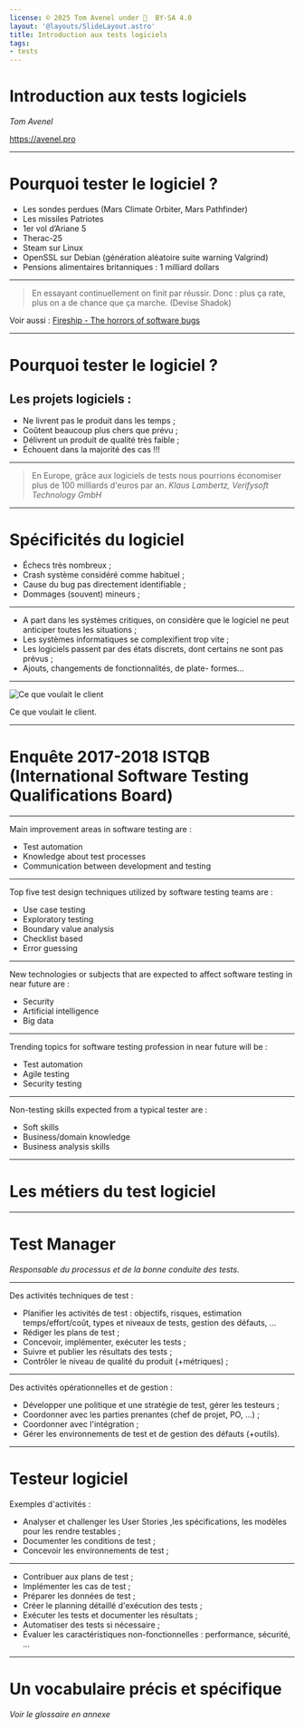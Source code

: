 ```yaml
---
license: © 2025 Tom Avenel under 󰵫  BY-SA 4.0
layout: '@layouts/SlideLayout.astro'
title: Introduction aux tests logiciels
tags:
- tests
---
```


# Introduction aux tests logiciels

_Tom Avenel_

<https://avenel.pro>

---

# Pourquoi tester le logiciel ?

- Les sondes perdues (Mars Climate Orbiter, Mars Pathfinder)
- Les missiles Patriotes
- 1er vol d’Ariane 5
- Therac-25
- Steam sur Linux
- OpenSSL sur Debian (génération aléatoire suite warning Valgrind)
- Pensions alimentaires britanniques : 1 milliard dollars

---

> En essayant continuellement on finit par réussir. Donc : plus ça rate, plus on a de chance que ça marche. (Devise Shadok)

Voir aussi : [Fireship - The horrors of software bugs](https://www.youtube.com/watch?v=Iq_r7IcNmUk)

---

# Pourquoi tester le logiciel ?

## Les projets logiciels :

- Ne livrent pas le produit dans les temps ;
- Coûtent beaucoup plus chers que prévu ;
- Délivrent un produit de qualité très faible ;
- Échouent dans la majorité des cas !!!

---

> En Europe, grâce aux logiciels de tests nous pourrions économiser plus de 100 milliards d'euros par an. _Klaus Lambertz, Verifysoft Technology GmbH_

---

# Spécificités du logiciel

- Échecs très nombreux ;
- Crash système considéré comme habituel ;
- Cause du bug pas directement identifiable ;
- Dommages (souvent) mineurs ;

---

- A part dans les systèmes critiques, on considère que le logiciel ne peut anticiper toutes les situations ;
- Les systèmes informatiques se complexifient trop vite ;
- Les logiciels passent par des états discrets, dont certains ne sont pas prévus ;
- Ajouts, changements de fonctionnalités, de plate- formes...

---

![Ce que voulait le client](@assets/gestion-projet/balancoire.jpg)

<div class="caption">Ce que voulait le client.</div>

---

# Enquête 2017-2018 ISTQB (International Software Testing Qualifications Board)

---

Main improvement areas in software testing are :

- Test automation
- Knowledge about test processes
- Communication between development and testing

---

Top five test design techniques utilized by software testing teams are :

- Use case testing
- Exploratory testing
- Boundary value analysis
- Checklist based
- Error guessing

---

New technologies or subjects that are expected to affect software testing in near future are :

- Security
- Artificial intelligence
- Big data

---

Trending topics for software testing profession in near future will be :

- Test automation
- Agile testing
- Security testing

---

Non-testing skills expected from a typical tester are :

- Soft skills
- Business/domain knowledge
- Business analysis skills

---

# Les métiers du test logiciel

---

# Test Manager

_Responsable du processus et de la bonne conduite des tests._

---

Des activités techniques de test :

- Planifier les activités de test : objectifs, risques, estimation temps/effort/coût, types et niveaux de tests, gestion des défauts, ...
- Rédiger les plans de test ;
- Concevoir, implémenter, exécuter les tests ;
- Suivre et publier les résultats des tests ;
- Contrôler le niveau de qualité du produit (+métriques) ;

---

Des activités opérationnelles et de gestion :

- Développer une politique et une stratégie de test, gérer les testeurs ;
- Coordonner avec les parties prenantes (chef de projet, PO, ...) ;
- Coordonner avec l'intégration ;
- Gérer les environnements de test et de gestion des défauts (+outils).

---

# Testeur logiciel

Exemples d'activités :

- Analyser et challenger les User Stories ,les spécifications, les modèles pour les rendre testables ;
- Documenter les conditions de test ;
- Concevoir les environnements de test ;

---

- Contribuer aux plans de test ;
- Implémenter les cas de test ;
- Préparer les données de test ;
- Créer le planning détaillé d'exécution des tests ;
- Exécuter les tests et documenter les résultats ;
- Automatiser des tests si nécessaire ;
- Évaluer les caractéristiques non-fonctionnelles : performance, sécurité, ...

---

# Un vocabulaire précis et spécifique

_Voir le glossaire en annexe_

